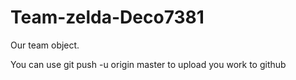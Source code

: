 # Team-zelda-Deco7381
Our team object.

You can use git push -u origin master to upload you work to github

